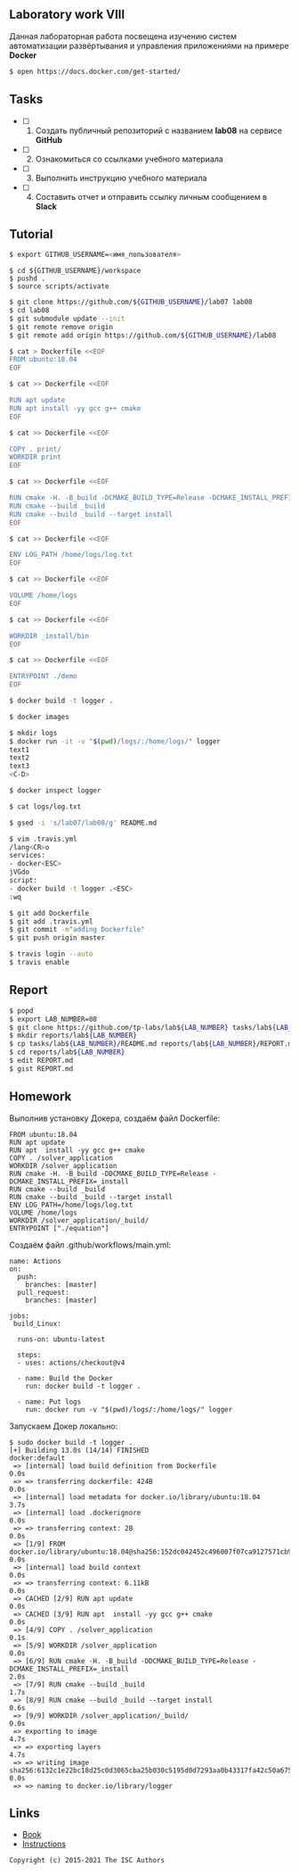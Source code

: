 ## Laboratory work VIII

Данная лабораторная работа посвещена изучению систем автоматизации развёртывания и управления приложениями на примере **Docker**

```sh
$ open https://docs.docker.com/get-started/
```

## Tasks

- [ ] 1. Создать публичный репозиторий с названием **lab08** на сервисе **GitHub**
- [ ] 2. Ознакомиться со ссылками учебного материала
- [ ] 3. Выполнить инструкцию учебного материала
- [ ] 4. Составить отчет и отправить ссылку личным сообщением в **Slack**

## Tutorial

```sh
$ export GITHUB_USERNAME=<имя_пользователя>
```

```
$ cd ${GITHUB_USERNAME}/workspace
$ pushd .
$ source scripts/activate
```

```sh
$ git clone https://github.com/${GITHUB_USERNAME}/lab07 lab08
$ cd lab08
$ git submodule update --init
$ git remote remove origin
$ git remote add origin https://github.com/${GITHUB_USERNAME}/lab08
```

```sh
$ cat > Dockerfile <<EOF
FROM ubuntu:18.04
EOF
```

```sh
$ cat >> Dockerfile <<EOF

RUN apt update
RUN apt install -yy gcc g++ cmake
EOF
```

```sh
$ cat >> Dockerfile <<EOF

COPY . print/
WORKDIR print
EOF
```

```sh
$ cat >> Dockerfile <<EOF

RUN cmake -H. -B_build -DCMAKE_BUILD_TYPE=Release -DCMAKE_INSTALL_PREFIX=_install
RUN cmake --build _build
RUN cmake --build _build --target install
EOF
```

```sh
$ cat >> Dockerfile <<EOF

ENV LOG_PATH /home/logs/log.txt
EOF
```

```sh
$ cat >> Dockerfile <<EOF

VOLUME /home/logs
EOF
```

```sh
$ cat >> Dockerfile <<EOF

WORKDIR _install/bin
EOF
```

```sh
$ cat >> Dockerfile <<EOF

ENTRYPOINT ./demo
EOF
```

```sh
$ docker build -t logger .
```

```sh
$ docker images
```

```sh
$ mkdir logs
$ docker run -it -v "$(pwd)/logs/:/home/logs/" logger
text1
text2
text3
<C-D>
```

```sh
$ docker inspect logger
```

```sh
$ cat logs/log.txt
```

```sh
$ gsed -i 's/lab07/lab08/g' README.md
```

```sh
$ vim .travis.yml
/lang<CR>o
services:
- docker<ESC>
jVGdo
script:
- docker build -t logger .<ESC>
:wq
```

```sh
$ git add Dockerfile
$ git add .travis.yml
$ git commit -m"adding Dockerfile"
$ git push origin master
```

```sh
$ travis login --auto
$ travis enable
```

## Report

```sh
$ popd
$ export LAB_NUMBER=08
$ git clone https://github.com/tp-labs/lab${LAB_NUMBER} tasks/lab${LAB_NUMBER}
$ mkdir reports/lab${LAB_NUMBER}
$ cp tasks/lab${LAB_NUMBER}/README.md reports/lab${LAB_NUMBER}/REPORT.md
$ cd reports/lab${LAB_NUMBER}
$ edit REPORT.md
$ gist REPORT.md
```

## Homework

Выполнив установку Докера, создаём файл Dockerfile:
```
FROM ubuntu:18.04
RUN apt update
RUN apt  install -yy gcc g++ cmake
COPY . /solver_application
WORKDIR /solver_application
RUN cmake -H. -B_build -DDCMAKE_BUILD_TYPE=Release -DCMAKE_INSTALL_PREFIX=_install
RUN cmake --build _build
RUN cmake --build _build --target install
ENV LOG_PATH=/home/logs/log.txt
VOLUME /home/logs
WORKDIR /solver_application/_build/
ENTRYPOINT ["./equation"]
```
Создаём файл .github/workflows/main.yml:
```
name: Actions
on:
  push:
    branches: [master]
  pull_request:
    branches: [master]

jobs: 
 build_Linux:

  runs-on: ubuntu-latest

  steps:
  - uses: actions/checkout@v4

  - name: Build the Docker
    run: docker build -t logger .

  - name: Put logs
    run: docker run -v "$(pwd)/logs/:/home/logs/" logger
```
Запускаем Докер локально:
```
$ sudo docker build -t logger .  
[+] Building 13.0s (14/14) FINISHED                                                                                                   docker:default
 => [internal] load build definition from Dockerfile                                                                                            0.0s
 => => transferring dockerfile: 424B                                                                                                            0.0s 
 => [internal] load metadata for docker.io/library/ubuntu:18.04                                                                                 3.7s 
 => [internal] load .dockerignore                                                                                                               0.0s
 => => transferring context: 2B                                                                                                                 0.0s 
 => [1/9] FROM docker.io/library/ubuntu:18.04@sha256:152dc042452c496007f07ca9127571cb9c29697f42acbfad72324b2bb2e43c98                           0.0s 
 => [internal] load build context                                                                                                               0.0s 
 => => transferring context: 6.11kB                                                                                                             0.0s 
 => CACHED [2/9] RUN apt update                                                                                                                 0.0s 
 => CACHED [3/9] RUN apt  install -yy gcc g++ cmake                                                                                             0.0s 
 => [4/9] COPY . /solver_application                                                                                                            0.1s 
 => [5/9] WORKDIR /solver_application                                                                                                           0.0s 
 => [6/9] RUN cmake -H. -B_build -DDCMAKE_BUILD_TYPE=Release -DCMAKE_INSTALL_PREFIX=_install                                                    2.0s 
 => [7/9] RUN cmake --build _build                                                                                                              1.7s
 => [8/9] RUN cmake --build _build --target install                                                                                             0.6s 
 => [9/9] WORKDIR /solver_application/_build/                                                                                                   0.0s 
 => exporting to image                                                                                                                          4.7s 
 => => exporting layers                                                                                                                         4.7s 
 => => writing image sha256:6132c1e22bc18d25c0d3065cba25b030c5195d0d7293aa0b43317fa42c50a675                                                    0.0s 
 => => naming to docker.io/library/logger 
```

## Links

- [Book](https://www.dockerbook.com)
- [Instructions](https://docs.docker.com/engine/reference/builder/)

```
Copyright (c) 2015-2021 The ISC Authors
```
